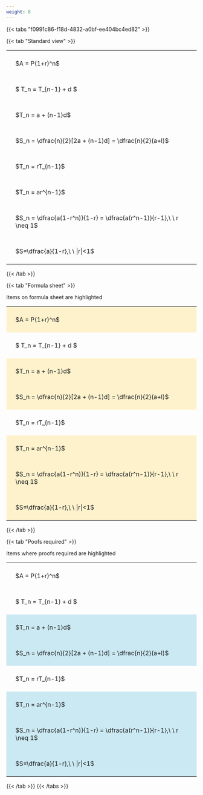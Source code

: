 ```yaml
---
weight: 8
---
```


{{< tabs "f0991c86-f18d-4832-a0bf-ee404bc4ed82" >}}

{{< tab "Standard view" >}}

<style type="text/css">
#T_89b58 th.col_heading {
  text-align: left;
  font-size: 1em;
}
#T_89b58 td {
  text-align: left;
  font-size: 1em;
  padding: 1.5em;
}
</style>
<table id="T_89b58">
  <thead>
  </thead>
  <tbody>
    <tr>
      <td id="T_89b58_row0_col0" class="data row0 col0" >$A = P(1+r)^n$</td>
    </tr>
    <tr>
      <td id="T_89b58_row1_col0" class="data row1 col0" >$ T_n = T_{n-1} + d $</td>
    </tr>
    <tr>
      <td id="T_89b58_row2_col0" class="data row2 col0" >$T_n = a + (n-1)d$</td>
    </tr>
    <tr>
      <td id="T_89b58_row3_col0" class="data row3 col0" >$S_n = \dfrac{n}{2}[2a + (n-1)d] = \dfrac{n}{2}(a+l)$</td>
    </tr>
    <tr>
      <td id="T_89b58_row4_col0" class="data row4 col0" >$T_n = rT_{n-1}$</td>
    </tr>
    <tr>
      <td id="T_89b58_row5_col0" class="data row5 col0" >$T_n = ar^{n-1}$</td>
    </tr>
    <tr>
      <td id="T_89b58_row6_col0" class="data row6 col0" >$S_n = \dfrac{a(1-r^n)}{1-r} = \dfrac{a(r^n-1)}{r-1},\ \  r \neq 1$</td>
    </tr>
    <tr>
      <td id="T_89b58_row7_col0" class="data row7 col0" >$S=\dfrac{a}{1-r},\ \ |r|<1$</td>
    </tr>
  </tbody>
</table>
{{< /tab >}}

{{< tab "Formula sheet" >}}

Items on formula sheet are highlighted 
<br>
<style type="text/css">
#T_f6964 th.col_heading {
  text-align: left;
  font-size: 1em;
}
#T_f6964 td {
  text-align: left;
  font-size: 1em;
  padding: 1.5em;
}
#T_f6964_row0_col0, #T_f6964_row2_col0, #T_f6964_row3_col0, #T_f6964_row5_col0, #T_f6964_row6_col0, #T_f6964_row7_col0 {
  background-color: rgba(255,194,10, 0.2);
}
#T_f6964_row1_col0, #T_f6964_row4_col0 {
  background-color: rgba(0,0,0,0);
}
</style>
<table id="T_f6964">
  <thead>
  </thead>
  <tbody>
    <tr>
      <td id="T_f6964_row0_col0" class="data row0 col0" >$A = P(1+r)^n$</td>
    </tr>
    <tr>
      <td id="T_f6964_row1_col0" class="data row1 col0" >$ T_n = T_{n-1} + d $</td>
    </tr>
    <tr>
      <td id="T_f6964_row2_col0" class="data row2 col0" >$T_n = a + (n-1)d$</td>
    </tr>
    <tr>
      <td id="T_f6964_row3_col0" class="data row3 col0" >$S_n = \dfrac{n}{2}[2a + (n-1)d] = \dfrac{n}{2}(a+l)$</td>
    </tr>
    <tr>
      <td id="T_f6964_row4_col0" class="data row4 col0" >$T_n = rT_{n-1}$</td>
    </tr>
    <tr>
      <td id="T_f6964_row5_col0" class="data row5 col0" >$T_n = ar^{n-1}$</td>
    </tr>
    <tr>
      <td id="T_f6964_row6_col0" class="data row6 col0" >$S_n = \dfrac{a(1-r^n)}{1-r} = \dfrac{a(r^n-1)}{r-1},\ \  r \neq 1$</td>
    </tr>
    <tr>
      <td id="T_f6964_row7_col0" class="data row7 col0" >$S=\dfrac{a}{1-r},\ \ |r|<1$</td>
    </tr>
  </tbody>
</table>
{{< /tab >}}

{{< tab "Poofs required" >}}

Items where proofs required are highlighted 
<br>
<style type="text/css">
#T_51dc8 th.col_heading {
  text-align: left;
  font-size: 1em;
}
#T_51dc8 td {
  text-align: left;
  font-size: 1em;
  padding: 1.5em;
}
#T_51dc8_row0_col0, #T_51dc8_row1_col0, #T_51dc8_row4_col0 {
  background-color: rgba(0,0,0,0);
}
#T_51dc8_row2_col0, #T_51dc8_row3_col0, #T_51dc8_row5_col0, #T_51dc8_row6_col0, #T_51dc8_row7_col0 {
  background-color: rgba(0,150,200, 0.2);
}
</style>
<table id="T_51dc8">
  <thead>
  </thead>
  <tbody>
    <tr>
      <td id="T_51dc8_row0_col0" class="data row0 col0" >$A = P(1+r)^n$</td>
    </tr>
    <tr>
      <td id="T_51dc8_row1_col0" class="data row1 col0" >$ T_n = T_{n-1} + d $</td>
    </tr>
    <tr>
      <td id="T_51dc8_row2_col0" class="data row2 col0" >$T_n = a + (n-1)d$</td>
    </tr>
    <tr>
      <td id="T_51dc8_row3_col0" class="data row3 col0" >$S_n = \dfrac{n}{2}[2a + (n-1)d] = \dfrac{n}{2}(a+l)$</td>
    </tr>
    <tr>
      <td id="T_51dc8_row4_col0" class="data row4 col0" >$T_n = rT_{n-1}$</td>
    </tr>
    <tr>
      <td id="T_51dc8_row5_col0" class="data row5 col0" >$T_n = ar^{n-1}$</td>
    </tr>
    <tr>
      <td id="T_51dc8_row6_col0" class="data row6 col0" >$S_n = \dfrac{a(1-r^n)}{1-r} = \dfrac{a(r^n-1)}{r-1},\ \  r \neq 1$</td>
    </tr>
    <tr>
      <td id="T_51dc8_row7_col0" class="data row7 col0" >$S=\dfrac{a}{1-r},\ \ |r|<1$</td>
    </tr>
  </tbody>
</table>
{{< /tab >}}
{{< /tabs >}}